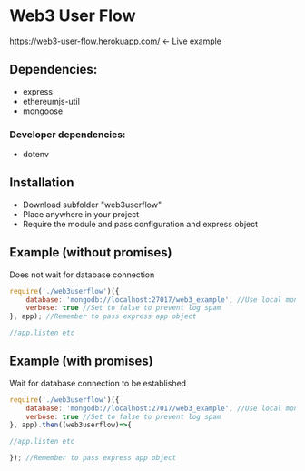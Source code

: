 # Web3 User Flow

https://web3-user-flow.herokuapp.com/ <- Live example

## Dependencies:
- express
- ethereumjs-util
- mongoose

### Developer dependencies:
- dotenv

## Installation
- Download subfolder "web3userflow"
- Place anywhere in your project
- Require the module and pass configuration and express object

## Example (without promises)
Does not wait for database connection
```javascript
require('./web3userflow')({
	database: 'mongodb://localhost:27017/web3_example', //Use local mongodb 
	verbose: true //Set to false to prevent log spam
}, app); //Remember to pass express app object

//app.listen etc

```

## Example (with promises)
Wait for database connection to be established
```javascript
require('./web3userflow')({
	database: 'mongodb://localhost:27017/web3_example', //Use local mongodb 
	verbose: true //Set to false to prevent log spam
}, app).then((web3userflow)=>{

//app.listen etc

}); //Remember to pass express app object
```